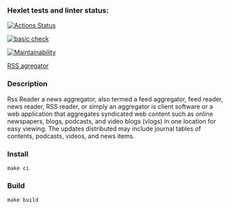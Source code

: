### Hexlet tests and linter status:
[![Actions Status](https://github.com/pollyleyka/frontend-project-11/workflows/hexlet-check/badge.svg)](https://github.com/pollyleyka/frontend-project-11/actions)

[![basic check](https://github.com/pollyleyka/frontend-project-11/actions/workflows/actions.yml/badge.svg)](https://github.com/pollyleyka/frontend-project-11/actions/workflows/actions.yml)

[![Maintainability](https://api.codeclimate.com/v1/badges/0fa0b848fbe00652c705/maintainability)](https://codeclimate.com/github/pollyleyka/frontend-project-11/maintainability)

[RSS agregator](https://frontend-project-11-aa8bfliu7-pollyleyka.vercel.app)

### Description
Rss Reader a news aggregator, also termed a feed aggregator, feed reader, news reader, RSS reader, or simply an aggregator is client software or a web application that aggregates syndicated web content such as online newspapers, blogs, podcasts, and video blogs (vlogs) in one location for easy viewing. The updates distributed may include journal tables of contents, podcasts, videos, and news items.

### Install
```
make ci
```

### Build
```
make build
```
